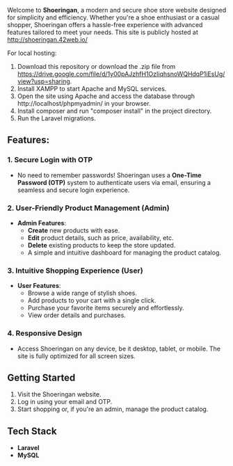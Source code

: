Welcome to **Shoeringan**, a modern and secure shoe store website designed for simplicity and efficiency. Whether you're a shoe enthusiast or a casual shopper, Shoeringan offers a hassle-free experience with advanced features tailored to meet your needs. This site is publicly hosted at http://shoeringan.42web.io/

For local hosting:
1. Download this repository or download the .zip file from https://drive.google.com/file/d/1y00pAJzhfH1OzIiqhsnoWQHdqP1iEsUg/view?usp=sharing.
2. Install XAMPP to start Apache and MySQL services.
3. Open the site using Apache and access the database through http://localhost/phpmyadmin/ in your browser.
4. Install composer and run "composer install" in the project directory.
5. Run the Laravel migrations.

## Features:
### 1. Secure Login with OTP
- No need to remember passwords! Shoeringan uses a **One-Time Password (OTP)** system to authenticate users via email, ensuring a seamless and secure login experience.

### 2. User-Friendly Product Management (Admin)
- **Admin Features**:
  - **Create** new products with ease.
  - **Edit** product details, such as price, availability, etc.
  - **Delete** existing products to keep the store updated.
  - A simple and intuitive dashboard for managing the product catalog.

### 3. Intuitive Shopping Experience (User)
- **User Features**:
  - Browse a wide range of stylish shoes.
  - Add products to your cart with a single click.
  - Purchase your favorite items securely and effortlessly.
  - View order details and purchases.

### 4. Responsive Design
- Access Shoeringan on any device, be it desktop, tablet, or mobile. The site is fully optimized for all screen sizes.

## Getting Started

1. Visit the Shoeringan website.
2. Log in using your email and OTP.
3. Start shopping or, if you're an admin, manage the product catalog.

## Tech Stack
- **Laravel**
- **MySQL**
